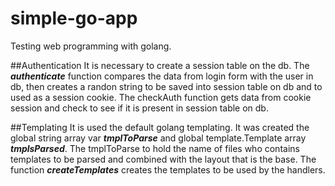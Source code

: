# simple-go-app
Testing web programming with golang.

##Authentication
It is necessary to create a session table on the db.
The _**authenticate**_ function compares the data from login form with the user in db, then creates a randon string to be saved into session table on db and to used as a session cookie.
The checkAuth function gets data from cookie session and check to see if it is present in session table on db.

##Templating
It is used the default golang templating.
It was created the global string array var _**tmplToParse**_ and global template.Template array _**tmplsParsed**_. The tmplToParse to hold the name of files who contains templates to be parsed and combined with the layout that is the base. The function _**createTemplates**_ creates the templates to be used by the handlers. 
